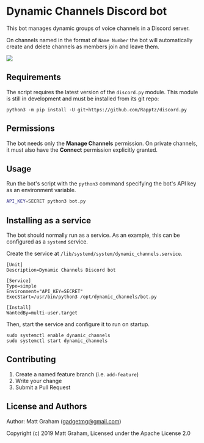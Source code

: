 # Dynamic Channels Discord bot

This bot manages dynamic groups of voice channels in a Discord server.

On channels named in the format of `Name Number` the bot will automatically
create and delete channels as members join and leave them.

![](https://media.giphy.com/media/1Qjyn0ZXkjq3N9Zf2T/giphy.gif)

## Requirements

The script requires the latest version of the `discord.py` module. This module
is still in development and must be installed from its git repo:

```
python3 -m pip install -U git+https://github.com/Rapptz/discord.py
```

## Permissions

The bot needs only the **Manage Channels** permission. On private channels, it
must also have the **Connect** permission explicitly granted.

## Usage

Run the bot's script with the `python3` command specifying the bot's API key as
an environment variable.

```bash
API_KEY=SECRET python3 bot.py
```

## Installing as a service

The bot should normally run as a service. As an example, this can be configured
as a `systemd` service.

Create the service at ```/lib/systemd/system/dynamic_channels.service```.

```
[Unit]
Description=Dynamic Channels Discord bot

[Service]
Type=simple
Environment="API_KEY=SECRET"
ExecStart=/usr/bin/python3 /opt/dynamic_channels/bot.py

[Install]
WantedBy=multi-user.target
```

Then, start the service and configure it to run on startup.

```
sudo systemctl enable dynamic_channels
sudo systemctl start dynamic_channels
```

## Contributing

1. Create a named feature branch (i.e. `add-feature`)
2. Write your change
3. Submit a Pull Request

## License and Authors

Author: Matt Graham (<gadgetmg@gmail.com>)

Copyright (c) 2019 Matt Graham, Licensed under the Apache License 2.0
